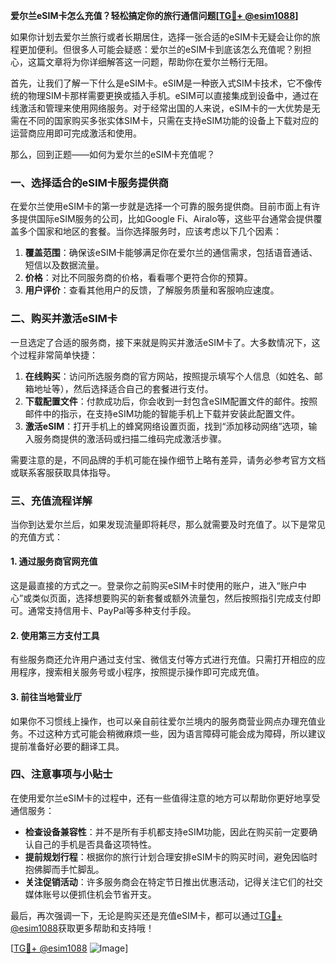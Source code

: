 **爱尔兰eSIM卡怎么充值？轻松搞定你的旅行通信问题[[TG💪+ @esim1088](https://t.me/s/esim1088)]**

如果你计划去爱尔兰旅行或者长期居住，选择一张合适的eSIM卡无疑会让你的旅程更加便利。但很多人可能会疑惑：爱尔兰的eSIM卡到底该怎么充值呢？别担心，这篇文章将为你详细解答这一问题，帮助你在爱尔兰畅行无阻。

首先，让我们了解一下什么是eSIM卡。eSIM是一种嵌入式SIM卡技术，它不像传统的物理SIM卡那样需要更换或插入手机。eSIM可以直接集成到设备中，通过在线激活和管理来使用网络服务。对于经常出国的人来说，eSIM卡的一大优势是无需在不同的国家购买多张实体SIM卡，只需在支持eSIM功能的设备上下载对应的运营商应用即可完成激活和使用。

那么，回到正题——如何为爱尔兰的eSIM卡充值呢？

### **一、选择适合的eSIM卡服务提供商**

在爱尔兰使用eSIM卡的第一步就是选择一个可靠的服务提供商。目前市面上有许多提供国际eSIM服务的公司，比如Google Fi、Airalo等，这些平台通常会提供覆盖多个国家和地区的套餐。当你选择服务时，应该考虑以下几个因素：

1. **覆盖范围**：确保该eSIM卡能够满足你在爱尔兰的通信需求，包括语音通话、短信以及数据流量。
2. **价格**：对比不同服务商的价格，看看哪个更符合你的预算。
3. **用户评价**：查看其他用户的反馈，了解服务质量和客服响应速度。

### **二、购买并激活eSIM卡**

一旦选定了合适的服务商，接下来就是购买并激活eSIM卡了。大多数情况下，这个过程非常简单快捷：

1. **在线购买**：访问所选服务商的官方网站，按照提示填写个人信息（如姓名、邮箱地址等），然后选择适合自己的套餐进行支付。
2. **下载配置文件**：付款成功后，你会收到一封包含eSIM配置文件的邮件。按照邮件中的指示，在支持eSIM功能的智能手机上下载并安装此配置文件。
3. **激活eSIM**：打开手机上的蜂窝网络设置页面，找到“添加移动网络”选项，输入服务商提供的激活码或扫描二维码完成激活步骤。

需要注意的是，不同品牌的手机可能在操作细节上略有差异，请务必参考官方文档或联系客服获取具体指导。

### **三、充值流程详解**

当你到达爱尔兰后，如果发现流量即将耗尽，那么就需要及时充值了。以下是常见的充值方式：

#### **1. 通过服务商官网充值**
这是最直接的方式之一。登录你之前购买eSIM卡时使用的账户，进入“账户中心”或类似页面，选择想要购买的新套餐或额外流量包，然后按照指引完成支付即可。通常支持信用卡、PayPal等多种支付手段。

#### **2. 使用第三方支付工具**
有些服务商还允许用户通过支付宝、微信支付等方式进行充值。只需打开相应的应用程序，搜索相关服务号或小程序，按照提示操作即可完成充值。

#### **3. 前往当地营业厅**
如果你不习惯线上操作，也可以亲自前往爱尔兰境内的服务商营业网点办理充值业务。不过这种方式可能会稍微麻烦一些，因为语言障碍可能会成为障碍，所以建议提前准备好必要的翻译工具。

### **四、注意事项与小贴士**

在使用爱尔兰eSIM卡的过程中，还有一些值得注意的地方可以帮助你更好地享受通信服务：

- **检查设备兼容性**：并不是所有手机都支持eSIM功能，因此在购买前一定要确认自己的手机是否具备这项特性。
- **提前规划行程**：根据你的旅行计划合理安排eSIM卡的购买时间，避免因临时抱佛脚而手忙脚乱。
- **关注促销活动**：许多服务商会在特定节日推出优惠活动，记得关注它们的社交媒体账号以便抓住机会节省开支。

最后，再次强调一下，无论是购买还是充值eSIM卡，都可以通过[TG💪+ @esim1088](https://t.me/s/esim1088)获取更多帮助和支持哦！

[[TG💪+ @esim1088](https://t.me/s/esim1088) ![Image](https://i.postimg.cc/4NQfJmqS/Snipaste-2025-05-13-00-14-12.png)]
